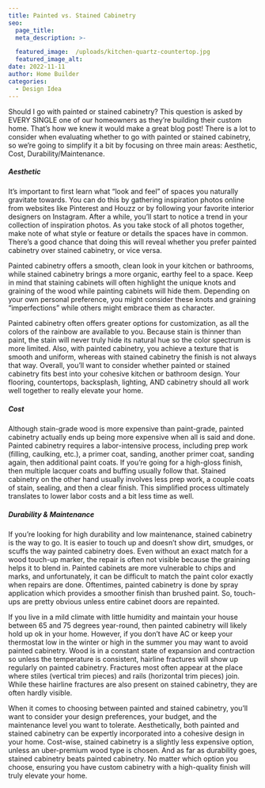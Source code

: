 ```yaml
---
title: Painted vs. Stained Cabinetry
seo:
  page_title:
  meta_description: >-

  featured_image:  /uploads/kitchen-quartz-countertop.jpg
  featured_image_alt:
date: 2022-11-11
author: Home Builder
categories:
  - Design Idea
---
```


Should I go with painted or stained cabinetry? This question is asked by EVERY SINGLE one of our homeowners as they’re building their custom home. That’s how we knew it would make a great blog post! There is a lot to consider when evaluating whether to go with painted or stained cabinetry, so we’re going to simplify it a bit by focusing on three main areas: Aesthetic, Cost, Durability/Maintenance.

##### Aesthetic

It’s important to first learn what “look and feel” of spaces you naturally gravitate towards. You can do this by gathering inspiration photos online from websites like Pinterest and Houzz or by following your favorite interior designers on Instagram. After a while, you’ll start to notice a trend in your collection of inspiration photos. As you take stock of all photos together, make note of what style or feature or details the spaces have in common. There’s a good chance that doing this will reveal whether you prefer painted cabinetry over stained cabinetry, or vice versa.

Painted cabinetry offers a smooth, clean look in your kitchen or bathrooms, while stained cabinetry brings a more organic, earthy feel to a space. Keep in mind that staining cabinets will often highlight the unique knots and graining of the wood while painting cabinets will hide them. Depending on your own personal preference, you might consider these knots and graining “imperfections” while others might embrace them as character.

Painted cabinetry often offers greater options for customization, as all the colors of the rainbow are available to you. Because stain is thinner than paint, the stain will never truly hide its natural hue so the color spectrum is more limited. Also, with painted cabinetry, you achieve a texture that is smooth and uniform, whereas with stained cabinetry the finish is not always that way. Overall, you’ll want to consider whether painted or stained cabinetry fits best into your cohesive kitchen or bathroom design. Your flooring, countertops, backsplash, lighting, AND cabinetry should all work well together to really elevate your home.

##### Cost

Although stain-grade wood is more expensive than paint-grade, painted cabinetry actually ends up being more expensive when all is said and done. Painted cabinetry requires a labor-intensive process, including prep work (filling, caulking, etc.), a primer coat, sanding, another primer coat, sanding again, then additional paint coats. If you’re going for a high-gloss finish, then multiple lacquer coats and buffing usually follow that. Stained cabinetry on the other hand usually involves less prep work, a couple coats of stain, sealing, and then a clear finish. This simplified process ultimately translates to lower labor costs and a bit less time as well.

##### Durability & Maintenance

If you’re looking for high durability and low maintenance, stained cabinetry is the way to go. It is easier to touch up and doesn’t show dirt, smudges, or scuffs the way painted cabinetry does. Even without an exact match for a wood touch-up marker, the repair is often not visible because the graining helps it to blend in. Painted cabinets are more vulnerable to chips and marks, and unfortunately, it can be difficult to match the paint color exactly when repairs are done. Oftentimes, painted cabinetry is done by spray application which provides a smoother finish than brushed paint. So, touch-ups are pretty obvious unless entire cabinet doors are repainted.

If you live in a mild climate with little humidity and maintain your house between 65 and 75 degrees year-round, then painted cabinetry will likely hold up ok in your home. However, if you don’t have AC or keep your thermostat low in the winter or high in the summer you may want to avoid painted cabinetry. Wood is in a constant state of expansion and contraction so unless the temperature is consistent, hairline fractures will show up regularly on painted cabinetry. Fractures most often appear at the place where stiles (vertical trim pieces) and rails (horizontal trim pieces) join. While these hairline fractures are also present on stained cabinetry, they are often hardly visible.

When it comes to choosing between painted and stained cabinetry, you’ll want to consider your design preferences, your budget, and the maintenance level you want to tolerate. Aesthetically, both painted and stained cabinetry can be expertly incorporated into a cohesive design in your home. Cost-wise, stained cabinetry is a slightly less expensive option, unless an uber-premium wood type is chosen. And as far as durability goes, stained cabinetry beats painted cabinetry. No matter which option you choose, ensuring you have custom cabinetry with a high-quality finish will truly elevate your home.